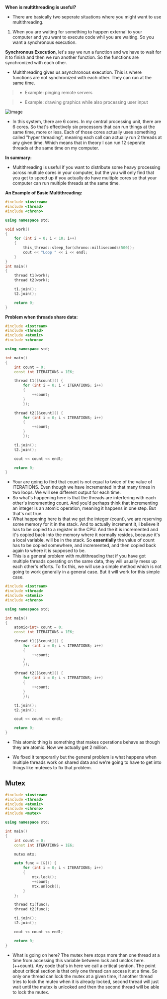**When is multithreading is useful?**

- There are basically two seperate situations where you might want to use multithreading.

1. When you are waiting for something to happen external to your computer and you want to execute code whil you are waiting. So you want a synchronous execution.

**Synchronous Execution**, let's say we run a function and we have to wait for it to finish and then we run another function. So the functions are synchronized with each other.

- Multithreading gives us asynchronous execution. This is where functions are not synchronized with each other. They can run at the same time. 

> * Example: pinging remote servers

> * Example: drawing graphics while also processing user input

![image](https://user-images.githubusercontent.com/75746171/236685822-4c21ce89-22da-4e32-a008-c8378fa492f0.png)

- In this system, there are 6 cores. In my central processing unit, there are 6 cores. So that's effectively six processors that can run things at the same time, more or less. Each of those cores actually uses something called "hyper threading", meaning each call can actually run 2 threads at any given time. Which means that in theory I can run 12 seperate threads at the same time on my computer.

**In summary:**
- Multithreading is useful if you want to distribute some heavy processing across multiple cores in your computer, but the you will only find that you get to speed up if you actually do have multiple cores so that your computer can run multiple threads at the same time.

**An Example of Basic Multithreading:**
```CPP
#include <iostream>
#include <thread>
#include <chrono>

using namespace std;

void work()
{
    for (int i = 0; i < 10; i++)
    {
        this_thread::sleep_for(chrono::milliseconds(500));
        cout << "Loop " << i << endl;
    }
}
int main()
{
    thread t1(work);
    thread t2(work);

    t1.join();
    t2.join();

    return 0;
}
```

**Problem when threads share data:**

```CPP
#include <iostream>
#include <thread>
#include <atomic> 
#include <chrono>

using namespace std;

int main()
{
    int count = 0;
    const int ITERATIONS = 1E6;

    thread t1([&count]() {
        for (int i = 0; i < ITERATIONS; i++)
        {
            ++count;
        }
        });

    thread t2([&count]() {
        for (int i = 0; i < ITERATIONS; i++)
        {
            ++count;
        }
        });

    t1.join();
    t2.join();

    cout << count << endl;

    return 0;
}
```
- Your are going to find that count is not equal to twice of the value of ITERATIONS. Even though we have incremented in that many times in two loops. We will see different output for each time. 
- So what's happening here is that the threads are interfering with each other's incrementing count. And you'd perhaps think that incrementing an integer is an atomic operation, meaning it happens in one step. But that's not true. 
- What happening here is that we get the integer (count), we are reserving some memory for it in the stack. And to actually increment it, i believe it has to be copied to a register in the CPU. And the it is incremented and it's copied back into the memory where it normally resides, because it's a local variable, will be in the stack. So **essentially** the value of count has to be copied somewhere, and incremented, and then copied back again to where it is supposed to be.
- This is a general problem with multithreading that if you have got multiple threads operating on the same data, they will usually mess up each other's efforts. To fix this, we will use a simple method which is not going to work generally in a general case. But it will work for this simple case.

```CPP
#include <iostream>
#include <thread>
#include <atomic> 
#include <chrono>

using namespace std;

int main()
{
    atomic<int> count = 0;
    const int ITERATIONS = 1E6;

    thread t1([&count]() {
        for (int i = 0; i < ITERATIONS; i++)
        {
            ++count;
        }
        });

    thread t2([&count]() {
        for (int i = 0; i < ITERATIONS; i++)
        {
            ++count;
        }
        });

    t1.join();
    t2.join();

    cout << count << endl;

    return 0;
}
```
- This atomic thing is something that makes operations behave as though they are atomic. Now we actually get 2 million.

- We fixed it temporarily but the general problem is what happens when multiple threads work on shared data and we're going to have to get into things like mutexes to fix that problem.

## Mutex

```CPP
#include <iostream>
#include <thread>
#include <atomic>
#include <chrono>
#include <mutex>

using namespace std;

int main()
{
    int count = 0;
    const int ITERATIONS = 1E6;

    mutex mtx;

    auto func = [&]() {
        for (int i = 0; i < ITERATIONS; i++)
        {
            mtx.lock();
            ++count;
            mtx.unlock();
        }
    };

    thread t1(func);
    thread t2(func);

    t1.join();
    t2.join();

    cout << count << endl;

    return 0;
}
```
- What is going on here? The mutex here stops more than one thread at a time from accessing this variable between lock and unclok here. (++count). Any code that's in here we call a critical sention. The point about critical section is that only one thread can access it at a time. So only one thread can lock the mutex at a given time, if another thread tries to lock the mutex when it is already locked, second thread will just wait until the mutex is unlcoked and then the second thread will be able to lock the mutex.


